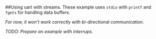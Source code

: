##Using uart with streams.
These example uses `stdio` with `printf` and `fgets` for handling data buffers.

*For now, it won't work correctly with bi-directional communication.*

*TODO: Prepare an example with interrups.*